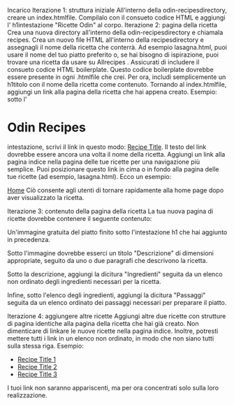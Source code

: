 Incarico
Iterazione 1: struttura iniziale
All'interno della odin-recipesdirectory, creare un index.htmlfile.
Compilalo con il consueto codice HTML e aggiungi l' h1intestazione "Ricette Odin" al corpo.
Iterazione 2: pagina della ricetta
Crea una nuova directory all'interno della odin-recipesdirectory e chiamala recipes.
Crea un nuovo file HTML all'interno della recipesdirectory e assegnagli il nome della ricetta che conterrà. Ad esempio lasagna.html, puoi usare il nome del tuo piatto preferito o, se hai bisogno di ispirazione, puoi trovare una ricetta da usare su Allrecipes . Assicurati di includere il consueto codice HTML boilerplate. Questo codice boilerplate dovrebbe essere presente in ogni .htmlfile che crei.
Per ora, includi semplicemente un h1titolo con il nome della ricetta come contenuto.
Tornando al index.htmlfile, aggiungi un link alla pagina della ricetta che hai appena creato. Esempio: sotto l' <h1>Odin Recipes</h1>intestazione, scrivi il link in questo modo: <a href="recipes/recipename.html">Recipe Title</a>. Il testo del link dovrebbe essere ancora una volta il nome della ricetta.
Aggiungi un link alla pagina indice nella pagina delle tue ricette per una navigazione più semplice. Puoi posizionare questo link in cima o in fondo alla pagina delle tue ricette (ad esempio, lasagna.html). Ecco un esempio:

<a href="../index.html">Home</a>
Ciò consente agli utenti di tornare rapidamente alla home page dopo aver visualizzato la ricetta.

Iterazione 3: contenuto della pagina della ricetta
La tua nuova pagina di ricette dovrebbe contenere il seguente contenuto:

Un'immagine gratuita del piatto finito sotto l'intestazione h1 che hai aggiunto in precedenza.

Sotto l'immagine dovrebbe esserci un titolo "Descrizione" di dimensioni appropriate, seguito da uno o due paragrafi che descrivono la ricetta.

Sotto la descrizione, aggiungi la dicitura "Ingredienti" seguita da un elenco non ordinato degli ingredienti necessari per la ricetta.

Infine, sotto l'elenco degli ingredienti, aggiungi la dicitura "Passaggi" seguita da un elenco ordinato dei passaggi necessari per preparare il piatto.

Iterazione 4: aggiungere altre ricette
Aggiungi altre due ricette con strutture di pagina identiche alla pagina della ricetta che hai già creato.
Non dimenticare di linkare le nuove ricette nella pagina indice. Inoltre, potresti mettere tutti i link in un elenco non ordinato, in modo che non siano tutti sulla stessa riga.
Esempio:

 <ul>
    <li><a href="recipes/yourrecipe.html">Recipe Title 1</a></li>
    <li><a href="recipes/yourrecipe.html">Recipe Title 2</a></li>
    <li><a href="recipes/yourrecipe.html">Recipe Title 3</a></li>
  </ul>
I tuoi link non saranno appariscenti, ma per ora concentrati solo sulla loro realizzazione.
